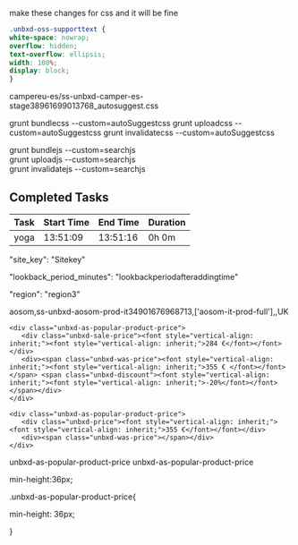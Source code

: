 make these changes for css and it will be fine
```css
.unbxd-oss-supporttext { 
white-space: nowrap;
overflow: hidden; 
text-overflow: ellipsis; 
width: 100%; 
display: block; 
}
```

campereu-es/ss-unbxd-camper-es-stage38961699013768_autosuggest.css


grunt bundlecss --custom=autoSuggestcss
grunt uploadcss --custom=autoSuggestcss
grunt invalidatecss --custom=autoSuggestcss

  
grunt bundlejs --custom=searchjs  
grunt uploadjs --custom=searchjs  
grunt invalidatejs --custom=searchjs
## Completed Tasks

| Task | Start Time | End Time | Duration |
| ---- | ---------- | -------- | -------- |
| yoga | 13:51:09   | 13:51:16 | 0h 0m    |
"site_key": "Sitekey"

"lookback_period_minutes": "lookbackperiodafteraddingtime"

"region": "region3"

aosom,ss-unbxd-aosom-prod-it34901676968713,['aosom-it-prod-full'],,UK







```
<div class="unbxd-as-popular-product-price">
   <div class="unbxd-sale-price"><font style="vertical-align: inherit;"><font style="vertical-align: inherit;">284 €</font></font></div>
   <div><span class="unbxd-was-price"><font style="vertical-align: inherit;"><font style="vertical-align: inherit;">355 € </font></font></span> <span class="unbxd-discount"><font style="vertical-align: inherit;"><font style="vertical-align: inherit;">-20%</font></font></span></div>
</div>
```


```
<div class="unbxd-as-popular-product-price">
   <div class="unbxd-price"><font style="vertical-align: inherit;"><font style="vertical-align: inherit;">355 €</font></font></div>
   <div><span class="unbxd-was-price"></span></div>
</div>
```

unbxd-as-popular-product-price
unbxd-as-popular-product-price

min-height:36px;


.unbxd-as-popular-product-price{

min-height: 36px;

}
